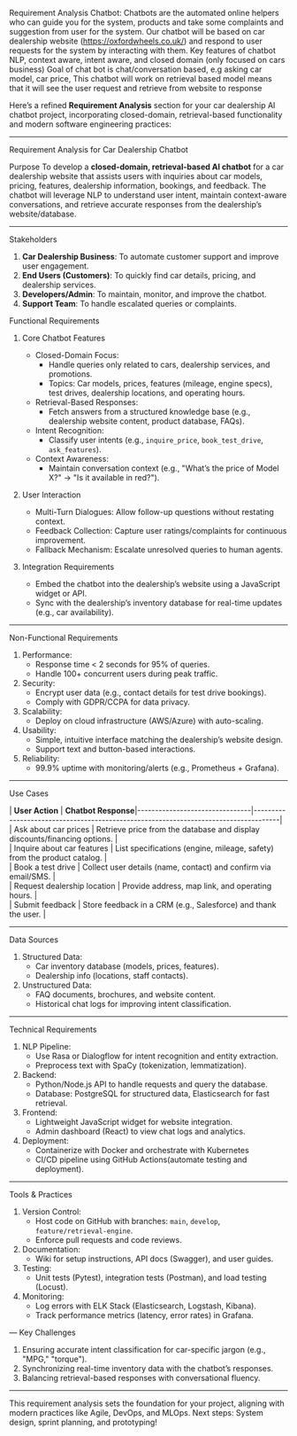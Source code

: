 
Requirement Analysis 
Chatbot:
Chatbots are the automated online helpers who can guide you for the system, products and take some complaints and suggestion from user for the system. 
Our chatbot will be based on car dealership website (https://oxfordwheels.co.uk/) and respond to user requests for the system by interacting with them. 
Key features of chatbot
NLP, context aware, intent aware, and closed domain (only focused on cars business)
Goal of chat bot is chat/conversation based, e.g asking car model, car price, 
This chatbot will work on retrieval based model means that it will see the user request and retrieve from website to response

Here’s a refined **Requirement Analysis** section for your car dealership AI chatbot project, incorporating closed-domain, retrieval-based functionality and modern software engineering practices:

---
Requirement Analysis for Car Dealership Chatbot

Purpose
To develop a **closed-domain, retrieval-based AI chatbot** for a car dealership website that assists users with inquiries about car models, pricing, features, dealership information, bookings, and feedback. The chatbot will leverage NLP to understand user intent, maintain context-aware conversations, and retrieve accurate responses from the dealership’s website/database.  

---

Stakeholders
1. **Car Dealership Business**: To automate customer support and improve user engagement.  
2. **End Users (Customers)**: To quickly find car details, pricing, and dealership services.  
3. **Developers/Admin**: To maintain, monitor, and improve the chatbot.  
4. **Support Team**: To handle escalated queries or complaints. 

Functional Requirements 
1. Core Chatbot Features  
   - Closed-Domain Focus:  
     - Handle queries only related to cars, dealership services, and promotions.  
     - Topics: Car models, prices, features (mileage, engine specs), test drives, dealership locations, and operating hours.  
   - Retrieval-Based Responses:  
     - Fetch answers from a structured knowledge base (e.g., dealership website content, product database, FAQs).  
   - Intent Recognition:  
     - Classify user intents (e.g., `inquire_price`, `book_test_drive`, `ask_features`).  
   - Context Awareness:  
     - Maintain conversation context (e.g., "What’s the price of Model X?" → "Is it available in red?").  

2. User Interaction  
   - Multi-Turn Dialogues: Allow follow-up questions without restating context.  
   - Feedback Collection: Capture user ratings/complaints for continuous improvement.  
   - Fallback Mechanism: Escalate unresolved queries to human agents.  

3. Integration Requirements 
   - Embed the chatbot into the dealership’s website using a JavaScript widget or API.  
   - Sync with the dealership’s inventory database for real-time updates (e.g., car availability).  

---

Non-Functional Requirements 
1. Performance:  
   - Response time < 2 seconds for 95% of queries.  
   - Handle 100+ concurrent users during peak traffic.  
2. Security:  
   - Encrypt user data (e.g., contact details for test drive bookings).  
   - Comply with GDPR/CCPA for data privacy.  
3. Scalability:  
   - Deploy on cloud infrastructure (AWS/Azure) with auto-scaling.  
4. Usability:  
   - Simple, intuitive interface matching the dealership’s website design.  
   - Support text and button-based interactions.  
5. Reliability:  
   - 99.9% uptime with monitoring/alerts (e.g., Prometheus + Grafana).  

---


Use Cases 

| **User Action**               | **Chatbot Response**|--------------------------------|-------------------------------------------------------------------------------------|  
| Ask about car prices           | Retrieve price from the database and display discounts/financing options.            |  
| Inquire about car features     | List specifications (engine, mileage, safety) from the product catalog.            |  
| Book a test drive              | Collect user details (name, contact) and confirm via email/SMS.                     |  
| Request dealership location       | Provide address, map link, and operating hours.                                    |  
| Submit feedback                  | Store feedback in a CRM (e.g., Salesforce) and thank the user.                     |  

---
Data Sources
1. Structured Data:  
   - Car inventory database (models, prices, features).  
   - Dealership info (locations, staff contacts).  
2. Unstructured Data:  
   - FAQ documents, brochures, and website content.  
   - Historical chat logs for improving intent classification.  

---

Technical Requirements
1. NLP Pipeline:  
   - Use Rasa or Dialogflow for intent recognition and entity extraction.  
   - Preprocess text with SpaCy (tokenization, lemmatization).  
2. Backend:  
   - Python/Node.js API to handle requests and query the database.  
   - Database: PostgreSQL for structured data, Elasticsearch for fast retrieval.  
3. Frontend:  
   - Lightweight JavaScript widget for website integration.  
   - Admin dashboard (React) to view chat logs and analytics.  
4. Deployment:  
   - Containerize with Docker and orchestrate with Kubernetes  
   - CI/CD pipeline using GitHub Actions(automate testing and deployment).  

---

Tools & Practices 
1. Version Control:  
   - Host code on GitHub with branches: `main`, `develop`, `feature/retrieval-engine`.  
   - Enforce pull requests and code reviews.  
2. Documentation:  
   - Wiki for setup instructions, API docs (Swagger), and user guides.  
3. Testing:  
   - Unit tests (Pytest), integration tests (Postman), and load testing (Locust).  
4. Monitoring:  
   - Log errors with ELK Stack (Elasticsearch, Logstash, Kibana).  
   - Track performance metrics (latency, error rates) in Grafana.  

—
Key Challenges
1. Ensuring accurate intent classification for car-specific jargon (e.g., "MPG," "torque").  
2. Synchronizing real-time inventory data with the chatbot’s responses.  
3. Balancing retrieval-based responses with conversational fluency.  

--- 
This requirement analysis sets the foundation for your project, aligning with modern practices like Agile, DevOps, and MLOps. Next steps: System design, sprint planning, and prototyping!
